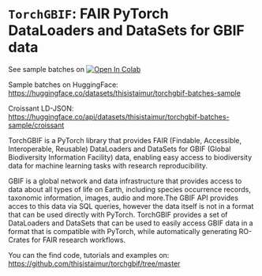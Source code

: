 # `TorchGBIF`: FAIR PyTorch DataLoaders and DataSets for GBIF data

See sample batches on <a target="_blank" href="https://colab.research.google.com/drive/1YF3mJHuz7rKIqR9VBTPqOFH8COfHp2Ym?usp=sharing">
  <img src="https://colab.research.google.com/assets/colab-badge.svg" alt="Open In Colab"/>
</a>

Sample batches on HuggingFace: https://huggingface.co/datasets/thisistaimur/torchgbif-batches-sample

Croissant LD-JSON: https://huggingface.co/api/datasets/thisistaimur/torchgbif-batches-sample/croissant


TorchGBIF is a PyTorch library that provides FAIR (Findable, Accessible, Interoperable, Reusable) DataLoaders and DataSets for GBIF (Global Biodiversity Information Facility) data, enabling easy access to biodiversity data for machine learning tasks with research reproducibility.

GBIF is a global network and data infrastructure that provides access to data about all types of life on Earth, including species occurrence records, taxonomic information, images, audio and more.The GBIF API provides acces to this data via SQL queries, however the data itself is not in a format that can be used directly with PyTorch. TorchGBIF provides a set of DataLoaders and DataSets that can be used to easily access GBIF data in a format that is compatible with PyTorch, while automatically generating RO-Crates for FAIR research workflows.

You can the find code, tutorials and examples on: https://github.com/thisistaimur/torchgbif/tree/master


